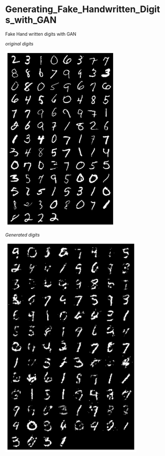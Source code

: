 # Generating_Fake_Handwritten_Digits_with_GAN
Fake Hand written digits with GAN

*original digits*

![](original_digits.png)


*Generated digits*

![](fake_handwritten_digits.png)
